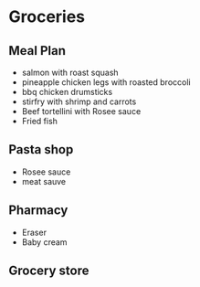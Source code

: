 # Groceries

## Meal Plan

- salmon with roast squash
- pineapple chicken legs with roasted broccoli
- bbq chicken drumsticks
- stirfry with shrimp and carrots
- Beef tortellini with Rosee sauce
- Fried fish

## Pasta shop

- Rosee sauce
- meat sauve 

## Pharmacy

- Eraser
- Baby cream

## Grocery store


